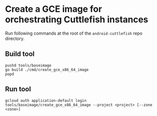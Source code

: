 # Create a GCE image for orchestrating Cuttlefish instances

Run following commands at the root of the `android-cuttlefish` repo directory.

## Build tool

```
pushd tools/baseimage
go build ./cmd/create_gce_x86_64_image
popd
```

## Run tool

```
gcloud auth application-default login
tools/baseimage/create_gce_x86_64_image --project <project> [--zone <zone>]
```
